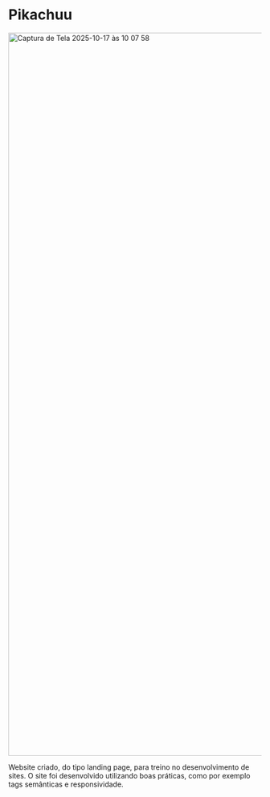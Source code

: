 # Pikachuu

<img width="2560" height="1440" alt="Captura de Tela 2025-10-17 às 10 07 58" src="https://github.com/user-attachments/assets/0c346e23-c2fd-49c8-81f9-15b366d14a18" />


Website criado, do tipo landing page, para treino no desenvolvimento de sites. O site foi desenvolvido utilizando boas práticas, como por exemplo tags semânticas e responsividade.
